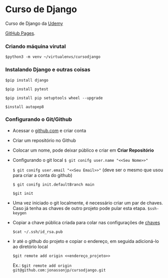 # Curso de Django
Curso de Django da [Udemy](https://www.udemy.com/course/curso-de-django-web-framework-com-python-html-e-css/)

[GitHub Pages](https://pages.github.com/).

### Criando máquina virutal
`$python3 -m venv ~/virtualenvs/cursodjango`

### Instalando Django e outras coisas

`$pip install django`

`$pip install pytest`

`$pip install pip setuptools wheel --upgrade`

`$install autopep8`

### Configurando o Git/Github

* Acessar o [github.com](https://github.com) e criar conta

* Criar um repositório no Github

* Colocar um nome, pode deixar público e criar em __Criar Repositório__

* Configurando o git local
    `$ git conifg user.name "<<Seu Nome>>"`

    `$ git conifg user.email "<<Seu Email>>"` (deve ser o mesmo que usou para criar a conta do github)

    `$ git conifg init.defaultBranch main`

    `$git init`


* Uma vez iniciado o git localmente, é necessário criar um par de chaves. Caso já tenha as chaves de outro projeto pode pular esta etapa. 
    `$ssh-keygen`


* Copiar a chave pública criada para colar nas configurações de [chaves](https://github.com/settings/keys)

    `$cat ~/.ssh/id_rsa.pub`


* Ir até o github do projeto e copiar o endereço, em seguida adicioná-lo ao diretório local

    `$git remote add origin <<endereço_projeto>>`

    Ex.: `$git remote add origin git@github.com:jonassonjp/cursodjango.git`

